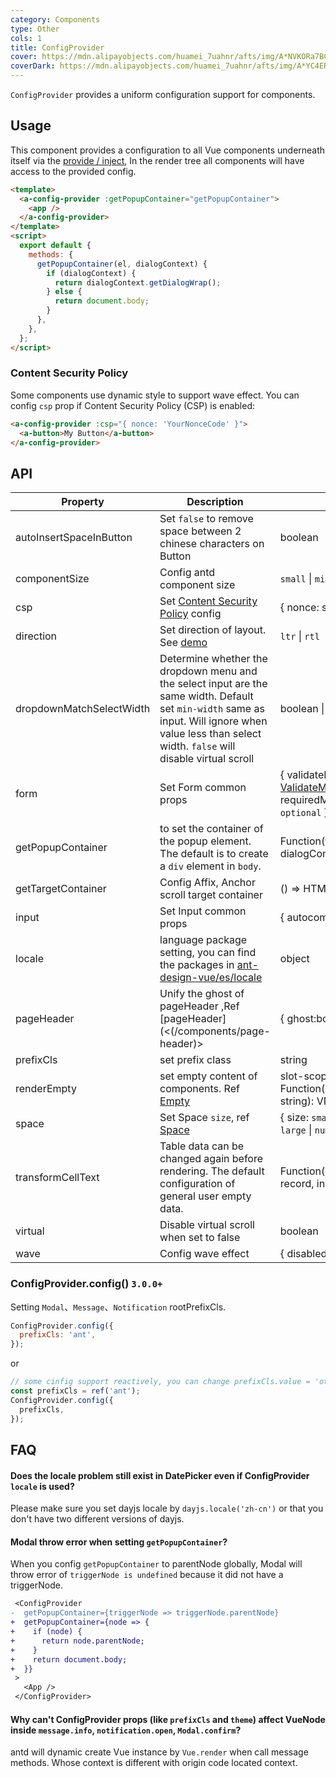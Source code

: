 ```yaml
---
category: Components
type: Other
cols: 1
title: ConfigProvider
cover: https://mdn.alipayobjects.com/huamei_7uahnr/afts/img/A*NVKORa7BCVwAAAAAAAAAAAAADrJ8AQ/original
coverDark: https://mdn.alipayobjects.com/huamei_7uahnr/afts/img/A*YC4ERpGAddoAAAAAAAAAAAAADrJ8AQ/original
---
```


`ConfigProvider` provides a uniform configuration support for components.

## Usage

This component provides a configuration to all Vue components underneath itself via the [provide / inject](https://vuejs.org/v2/api/#provide-inject), In the render tree all components will have access to the provided config.

```html
<template>
  <a-config-provider :getPopupContainer="getPopupContainer">
    <app />
  </a-config-provider>
</template>
<script>
  export default {
    methods: {
      getPopupContainer(el, dialogContext) {
        if (dialogContext) {
          return dialogContext.getDialogWrap();
        } else {
          return document.body;
        }
      },
    },
  };
</script>
```

### Content Security Policy

Some components use dynamic style to support wave effect. You can config `csp` prop if Content Security Policy (CSP) is enabled:

```html
<a-config-provider :csp="{ nonce: 'YourNonceCode' }">
  <a-button>My Button</a-button>
</a-config-provider>
```

## API

| Property | Description | Type | Default | Version |
| --- | --- | --- | --- | --- |
| autoInsertSpaceInButton | Set `false` to remove space between 2 chinese characters on Button | boolean | true |  |
| componentSize | Config antd component size | `small` \| `middle` \| `large` | - | 3.0 |
| csp | Set [Content Security Policy](https://developer.mozilla.org/en-US/docs/Web/HTTP/CSP) config | { nonce: string } | - |  |
| direction | Set direction of layout. See [demo](#components-config-provider-demo-direction) | `ltr` \| `rtl` | `ltr` | 3.0 |
| dropdownMatchSelectWidth | Determine whether the dropdown menu and the select input are the same width. Default set `min-width` same as input. Will ignore when value less than select width. `false` will disable virtual scroll | boolean \| number | - | 3.0 |
| form | Set Form common props | { validateMessages?: [ValidateMessages](/components/form/#validatemessages), requiredMark?: boolean \| `optional` } | - | 3.0 |
| getPopupContainer | to set the container of the popup element. The default is to create a `div` element in `body`. | Function(triggerNode, dialogContext) | `() => document.body` |  |
| getTargetContainer | Config Affix, Anchor scroll target container | () => HTMLElement | () => window | 3.0 |
| input | Set Input common props | { autocomplete?: string } | - | 3.0 |
| locale | language package setting, you can find the packages in [ant-design-vue/es/locale](http://unpkg.com/ant-design-vue/es/locale/) | object | - | 1.5.0 |
| pageHeader | Unify the ghost of pageHeader ,Ref [pageHeader]\(&lt;(/components/page-header)> | { ghost:boolean } | 'true' | 1.5.0 |
| prefixCls | set prefix class | string | ant |  |
| renderEmpty | set empty content of components. Ref [Empty](/components/empty/) | slot-scope \| Function(componentName: string): VNode | - |  |
| space | Set Space `size`, ref [Space](/components/space) | { size: `small` \| `middle` \| `large` \| `number` } | - | 3.0 |
| transformCellText | Table data can be changed again before rendering. The default configuration of general user empty data. | Function({ text, column, record, index }) => any | - | 1.5.4 |
| virtual | Disable virtual scroll when set to false | boolean | true | 3.0 |
| wave | Config wave effect | { disabled?: boolean } | - | 4.0.7 |

### ConfigProvider.config() `3.0.0+`

Setting `Modal`、`Message`、`Notification` rootPrefixCls.

```jsx
ConfigProvider.config({
  prefixCls: 'ant',
});
```

or

```jsx
// some cinfig support reactively, you can change prefixCls.value = 'other'
const prefixCls = ref('ant');
ConfigProvider.config({
  prefixCls,
});
```

## FAQ

#### Does the locale problem still exist in DatePicker even if ConfigProvider `locale` is used?

Please make sure you set dayjs locale by `dayjs.locale('zh-cn')` or that you don't have two different versions of dayjs.

#### Modal throw error when setting `getPopupContainer`?

When you config `getPopupContainer` to parentNode globally, Modal will throw error of `triggerNode is undefined` because it did not have a triggerNode.

```diff
 <ConfigProvider
-  getPopupContainer={triggerNode => triggerNode.parentNode}
+  getPopupContainer={node => {
+    if (node) {
+      return node.parentNode;
+    }
+    return document.body;
+  }}
 >
   <App />
 </ConfigProvider>
```

#### Why can't ConfigProvider props (like `prefixCls` and `theme`) affect VueNode inside `message.info`, `notification.open`, `Modal.confirm`?

antd will dynamic create Vue instance by `Vue.render` when call message methods. Whose context is different with origin code located context.
